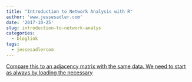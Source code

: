 ```yaml
---
title: "Introduction to Network Analysis with R"
author: 'www.jessesadler.com'
date: '2017-10-25'
slug: introduction-to-network-analys
categories:
  - bloglink
tags:
  - jessesadlercom
---
```


[Compare this to an adjacency matrix with the same data. We need to start as always by loading the necessary<i class="fas fa-external-link-alt"></i>](https://jessesadler.com/post/network-analysis-with-r/)

